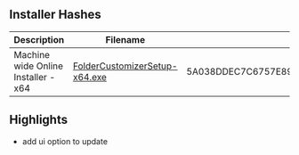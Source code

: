 ## Installer Hashes

| Description                         | Filename                                                                                                                                  | sha256 hash |
| ----------------------------------- | ----------------------------------------------------------------------------------------------------------------------------------------- | ----------- |
| Machine wide Online Installer - x64 | [FolderCustomizerSetup-x64.exe](https://github.com/Deadbush225/Folder-Customizer/releases/download/0.0.5/FolderCustomizerSetup-x64.exe) | 5A038DDEC7C6757E893EB2C5C499CFA8DFB304947030833502DB85C12CC25694      |

## Highlights

- add ui option to update

